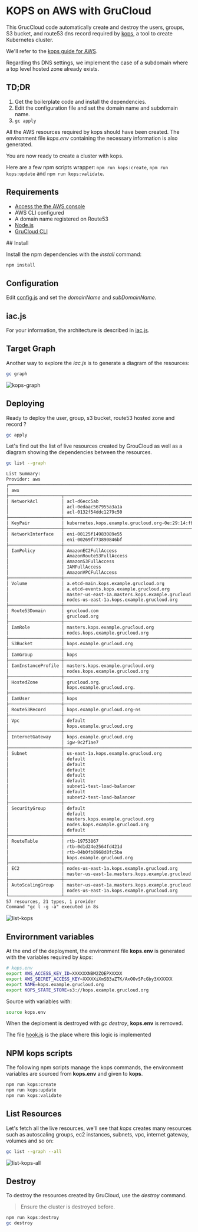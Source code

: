 # KOPS on AWS with GruCloud

This GrucCloud code automatically create and destroy the users, groups, S3 bucket, and route53 dns record required by [kops](https://kops.sigs.k8s.io/), a tool to create Kubernetes cluster.

We'll refer to the [kops guide for AWS](https://kops.sigs.k8s.io/getting_started/aws/).

Regarding ths DNS settings, we implement the case of a subdomain where a top level hosted zone already exists.

## TD;DR

1. Get the boilerplate code and install the dependencies.
2. Edit the configuration file and set the domain name and subdomain name.
3. `gc apply`

All the AWS resources required by kops should have been created. The environment file _kops.env_ containing the necessary information is also generated.

You are now ready to create a cluster with kops.

Here are a few npm scripts wrapper: `npm run kops:create`, `npm run kops:update` and `npm run kops:validate`.

## Requirements

- [Access the the AWS console](https://console.aws.amazon.com)
- AWS CLI configured
- A domain name registered on Route53
- [Node.js](https://nodejs.org)
- [GruCloud CLI](https://www.grucloud.com/docs/cli/gc)

## Install

Install the npm dependencies with the _install_ command:

```sh
npm install
```

## Configuration

Edit [config.js](./config.js) and set the _domainName_ and _subDomainName_.

## iac.js

For your information, the architecture is described in [iac.js](./iac.js).

## Target Graph

Another way to explore the _iac.js_ is to generate a diagram of the resources:

```sh
gc graph
```

![kops-graph](./diagram-target.svg)

## Deploying

Ready to deploy the user, group, s3 bucket, route53 hosted zone and record ?

```sh
gc apply
```

Let's find out the list of live resources created by GrouCloud as well as a diagram showing the dependencies between the resources.

```sh
gc list --graph
```

```txt
List Summary:
Provider: aws
┌───────────────────────────────────────────────────────────────────────────────────────────────────────┐
│ aws                                                                                                   │
├────────────────────┬──────────────────────────────────────────────────────────────────────────────────┤
│ NetworkAcl         │ acl-d6ecc5ab                                                                     │
│                    │ acl-0edaac567955a3a1a                                                            │
│                    │ acl-0132f54ddc1279c50                                                            │
├────────────────────┼──────────────────────────────────────────────────────────────────────────────────┤
│ KeyPair            │ kubernetes.kops.example.grucloud.org-0e:29:14:fb:1b:d2:de:6c:a7:c8:a0:cb:1c:41:… │
├────────────────────┼──────────────────────────────────────────────────────────────────────────────────┤
│ NetworkInterface   │ eni-00125f14983089e55                                                            │
│                    │ eni-00269f773890846bf                                                            │
├────────────────────┼──────────────────────────────────────────────────────────────────────────────────┤
│ IamPolicy          │ AmazonEC2FullAccess                                                              │
│                    │ AmazonRoute53FullAccess                                                          │
│                    │ AmazonS3FullAccess                                                               │
│                    │ IAMFullAccess                                                                    │
│                    │ AmazonVPCFullAccess                                                              │
├────────────────────┼──────────────────────────────────────────────────────────────────────────────────┤
│ Volume             │ a.etcd-main.kops.example.grucloud.org                                            │
│                    │ a.etcd-events.kops.example.grucloud.org                                          │
│                    │ master-us-east-1a.masters.kops.example.grucloud.org                              │
│                    │ nodes-us-east-1a.kops.example.grucloud.org                                       │
├────────────────────┼──────────────────────────────────────────────────────────────────────────────────┤
│ Route53Domain      │ grucloud.com                                                                     │
│                    │ grucloud.org                                                                     │
├────────────────────┼──────────────────────────────────────────────────────────────────────────────────┤
│ IamRole            │ masters.kops.example.grucloud.org                                                │
│                    │ nodes.kops.example.grucloud.org                                                  │
├────────────────────┼──────────────────────────────────────────────────────────────────────────────────┤
│ S3Bucket           │ kops.example.grucloud.org                                                        │
├────────────────────┼──────────────────────────────────────────────────────────────────────────────────┤
│ IamGroup           │ kops                                                                             │
├────────────────────┼──────────────────────────────────────────────────────────────────────────────────┤
│ IamInstanceProfile │ masters.kops.example.grucloud.org                                                │
│                    │ nodes.kops.example.grucloud.org                                                  │
├────────────────────┼──────────────────────────────────────────────────────────────────────────────────┤
│ HostedZone         │ grucloud.org.                                                                    │
│                    │ kops.example.grucloud.org.                                                       │
├────────────────────┼──────────────────────────────────────────────────────────────────────────────────┤
│ IamUser            │ kops                                                                             │
├────────────────────┼──────────────────────────────────────────────────────────────────────────────────┤
│ Route53Record      │ kops.example.grucloud.org-ns                                                     │
├────────────────────┼──────────────────────────────────────────────────────────────────────────────────┤
│ Vpc                │ default                                                                          │
│                    │ kops.example.grucloud.org                                                        │
├────────────────────┼──────────────────────────────────────────────────────────────────────────────────┤
│ InternetGateway    │ kops.example.grucloud.org                                                        │
│                    │ igw-9c2f1ae7                                                                     │
├────────────────────┼──────────────────────────────────────────────────────────────────────────────────┤
│ Subnet             │ us-east-1a.kops.example.grucloud.org                                             │
│                    │ default                                                                          │
│                    │ default                                                                          │
│                    │ default                                                                          │
│                    │ default                                                                          │
│                    │ default                                                                          │
│                    │ subnet1-test-load-balancer                                                       │
│                    │ default                                                                          │
│                    │ subnet2-test-load-balancer                                                       │
├────────────────────┼──────────────────────────────────────────────────────────────────────────────────┤
│ SecurityGroup      │ default                                                                          │
│                    │ default                                                                          │
│                    │ masters.kops.example.grucloud.org                                                │
│                    │ nodes.kops.example.grucloud.org                                                  │
│                    │ default                                                                          │
├────────────────────┼──────────────────────────────────────────────────────────────────────────────────┤
│ RouteTable         │ rtb-19753867                                                                     │
│                    │ rtb-0d1d24e2564fd421d                                                            │
│                    │ rtb-04b0fb8968d8fc5ba                                                            │
│                    │ kops.example.grucloud.org                                                        │
├────────────────────┼──────────────────────────────────────────────────────────────────────────────────┤
│ EC2                │ nodes-us-east-1a.kops.example.grucloud.org                                       │
│                    │ master-us-east-1a.masters.kops.example.grucloud.org                              │
├────────────────────┼──────────────────────────────────────────────────────────────────────────────────┤
│ AutoScalingGroup   │ master-us-east-1a.masters.kops.example.grucloud.org                              │
│                    │ nodes-us-east-1a.kops.example.grucloud.org                                       │
└────────────────────┴──────────────────────────────────────────────────────────────────────────────────┘
57 resources, 21 types, 1 provider
Command "gc l -g -a" executed in 8s
```

![list-kops](./list.svg)

## Envirornment variables

At the end of the deployment, the environment file **kops.env** is generated with the variables required by _kops_:

```sh
# kops.env
export AWS_ACCESS_KEY_ID=XXXXXXNBM2ZQEPXXXXX
export AWS_SECRET_ACCESS_KEY=XXXXXiXmSB3aZTK/AxOOvSPcGby3XXXXXX
export NAME=kops.example.grucloud.org
export KOPS_STATE_STORE=s3://kops.example.grucloud.org
```

Source with variables with:

```sh
source kops.env
```

When the deploment is destroyed with _gc destroy_, **kops.env** is removed.

The file [hook.js](./hook.js) is the place where this logic is implemented

## NPM kops scripts

The following npm scripts manage the kops commands, the environment variables are sourced from **kops.env** and given to **kops**.

```sh
npm run kops:create
npm run kops:update
npm run kops:validate
```

## List Resources

Let's fetch all the live resources, we'll see that _kops_ creates many resources such as autoscaling groups, ec2 instances, subnets, vpc, internet gateway, volumes and so on:

```sh
gc list --graph --all
```

![list-kops-all](./list-kops-all.svg)

## Destroy

To destroy the resources created by GruCloud, use the _destroy_ command.

> Ensure the cluster is destroyed before.

```sh
npm run kops:destroy
gc destroy
```

